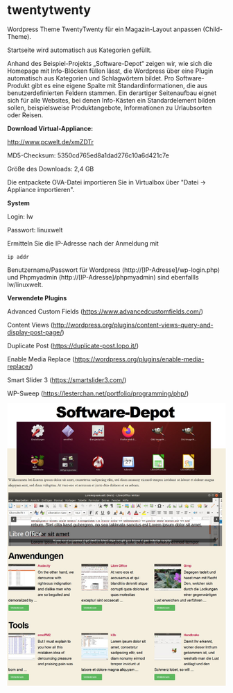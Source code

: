# twentytwenty
Wordpress Theme TwentyTwenty für ein Magazin-Layout anpassen (Child-Theme).

Startseite wird automatisch aus Kategorien gefüllt.

Anhand des Beispiel-Projekts „Software-Depot“ zeigen wir, wie sich die Homepage mit Info-Blöcken füllen lässt, die Wordpress über eine Plugin automatisch aus Kategorien und Schlagwörtern bildet. Pro Software-Produkt gibt es eine eigene Spalte mit Standardinformationen, die aus benutzerdefinierten Feldern stammen. Ein derartiger Seitenaufbau eignet sich für alle Websites, bei denen Info-Kästen ein Standardelement bilden sollen, beispielsweise Produktangebote, Informationen zu Urlaubsorten oder Reisen.

**Download Virtual-Appliance:**

http://www.pcwelt.de/xmZDTr

MD5-Checksum: 5350cd765ed8a1dad276c10a6d421c7e

Größe des Downloads: 2,4 GB

Die entpackete OVA-Datei importieren Sie in Virtualbox über "Datei -> Appliance importieren".

**System**

Login: lw

Passwort: linuxwelt

Ermitteln Sie die IP-Adresse nach der Anmeldung mit 
```
ip addr
```

Benutzername/Passwort für Wordpress (http://[IP-Adresse]/wp-login.php) und Phpmyadmin (http://[IP-Adresse]/phpmyadmin) sind ebenfallls lw/linuxwelt.

**Verwendete Plugins**
	
Advanced Custom Fields (https://www.advancedcustomfields.com/)

Content Views (http://wordpress.org/plugins/content-views-query-and-display-post-page/)

Duplicate Post (https://duplicate-post.lopo.it/)

Enable Media Replace (https://wordpress.org/plugins/enable-media-replace/)
 
Smart Slider 3 (https://smartslider3.com/)

WP-Sweep (https://lesterchan.net/portfolio/programming/php/)

![Wordpress mit Magazin-Layout selbst gestalten](https://github.com/Myria-de/twentytwenty/raw/master/402_00_Wordpress.jpg)
